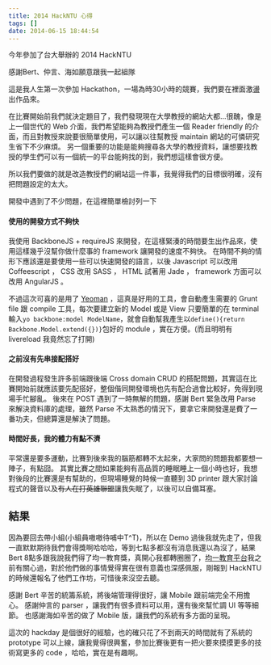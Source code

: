 ```yaml
---
title: 2014 HackNTU 心得
tags: []
date: 2014-06-15 18:44:54
---
```


今年參加了台大舉辦的 2014 HackNTU

感謝Bert、仲言、海如願意跟我一起組隊

這是我人生第一次參加 Hackathon，一場為時30小時的競賽，我們要在裡面激盪出作品來。

在比賽開始前我們就決定題目了，我們發現現在大學教授的網站大都...很醜，像是上一個世代的 Web 介面，我們希望能夠為教授們產生一個 Reader friendly 的介面，而且對教授來說要很簡單使用，可以讓以往幫教授 maintain 網站的可憐研究生省下不少麻煩。 另一個重要的功能是能夠搜尋各大學的教授資料，讓想要找教授的學生們可以有一個統一的平台能夠找的到，我們想這樣會很方便。

所以我們要做的就是改造教授們的網站這一件事，我覺得我們的目標很明確，沒有把問題設定的太大。

開發中遇到了不少問題，在這裡簡單檢討列一下

#### 使用的開發方式不夠快

我使用 BackboneJS + requireJS 來開發，在這樣緊湊的時間要生出作品來，使用這樣幾乎沒幫你做什麼事的 framework 讓開發的速度不夠快。 在時間不夠的情形下應該還是要使用一些可以快速開發的語言，以後 Javascript 可以改用 Coffeescript ， CSS 改用 SASS ， HTML 試著用 Jade ， framework 方面可以改用 AngularJS 。

不過這次可喜的是用了 [Yeoman](http://yeoman.io/) ，這真是好用的工具，會自動產生需要的 Grunt file 跟 compile 工具，每次要建立新的 Model 或是 View 只要簡單的在 terminal 輸入`yo backbone:model ModelName`，就會自動幫我產生以`define(){return Backbone.Model.extend({})}`包好的 module ，實在方便。(而且明明有 livereload 我竟然忘了打開)

#### 之前沒有先串接配搭好

在開發過程發生許多前端跟後端 Cross domain CRUD 的搭配問題，其實這在比賽開始前就應該要先配搭好，整個偕同開發環境也先有配合過會比較好，免得到現場手忙腳亂。 後來在 POST 遇到了一時無解的問題，感謝 Bert 緊急改用 Parse 來解決資料庫的處理，雖然 Parse 不太熟悉的情況下，要拿它來開發還是費了一番功夫，但總算還是解決了問題。

<!--more-->

#### 時間好長，我的體力有點不濟

平常還是要多運動，比賽到後來我的腦筋都轉不太起來，大家問的問題我都要想一陣子，有點囧。 其實比賽之間如果能夠有高品質的睡眠睡上一個小時也好，我想對後段的比賽還是有幫助的，但現場睡覺的時候一直聽到 3D printer 跟大家討論程式的聲音以及<del>有人在打英雄聯盟</del>讓我失眠了，以後可以自備耳塞。

## 結果

因為要回去帶小組(小組員嗷嗷待哺中T^T)，所以在 Demo 過後我就先走了，但我一直默默期待我們會得獎啊哈哈哈，等到七點多都沒有消息我還以為沒了，結果 Bert 8點多跟我說我們得了均一教育獎，真開心我都轉圈圈了，[均一教育平台](http://www.junyiacademy.org/)我之前有關心過，對於他們做的事情覺得實在很有意義也深感佩服，剛報到 HackNTU 的時候還報名了他們工作坊，可惜後來沒空去聽。

感謝 Bert 辛苦的統籌系統，將後端管理得很好，讓 Mobile 跟前端完全不用擔心。 感謝仲言的 parser ，讓我們有很多資料可以用，還有後來幫忙調 UI 等等細節。 也感謝海如辛苦的做了 Mobile 版，讓我們的系統有多方面的呈現。

這次的 hackday 是個很好的經驗，也的確只花了不到兩天的時間就有了系統的 prototype 可以上線，讓我覺得很興奮，參加比賽後更有一把火要來摸摸更多的技術寫更多的 code ，哈哈，實在是有趣啊。
